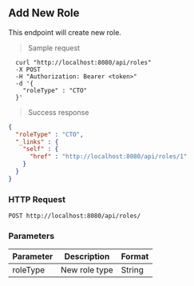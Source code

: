 ## Add New Role
This endpoint will create new role.

> Sample request

```shell
  curl "http://localhost:8080/api/roles"
  -X POST
  -H "Authorization: Bearer <token>"
  -d '{
    "roleType" : "CTO"
  }'
```

> Success response

```json
{
  "roleType" : "CTO",
  "_links" : {
    "self" : {
      "href" : "http://localhost:8080/api/roles/1"
    }
  }
}
```

### HTTP Request

`POST http://localhost:8080/api/roles/`

###  Parameters

Parameter | Description | Format
--------- | ----------- | ---------
roleType | New role type | String
